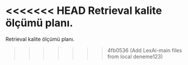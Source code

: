 <<<<<<< HEAD
Retrieval kalite ölçümü planı.
=======
Retrieval kalite ölçümü planı.
>>>>>>> 4fb0536 (Add LexAi-main files from local deneme123)
